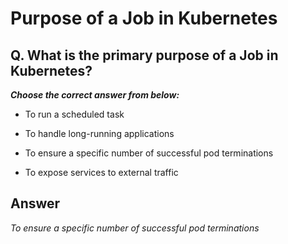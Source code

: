 # Purpose of a Job in Kubernetes

## Q. What is the primary purpose of a Job in Kubernetes?

***Choose the correct answer from below:***

  - To run a scheduled task
  
  - To handle long-running applications

  - To ensure a specific number of successful pod terminations

  - To expose services to external traffic


## Answer
*To ensure a specific number of successful pod terminations*
